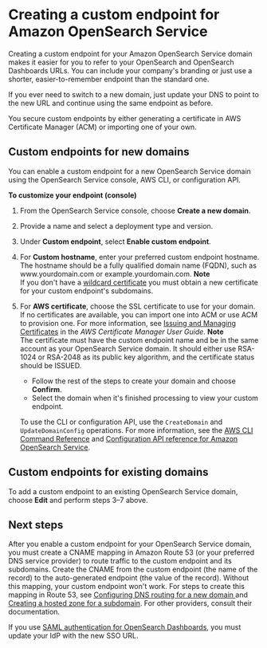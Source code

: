 # Creating a custom endpoint for Amazon OpenSearch Service<a name="customendpoint"></a>

Creating a custom endpoint for your Amazon OpenSearch Service domain makes it easier for you to refer to your OpenSearch and OpenSearch Dashboards URLs\. You can include your company's branding or just use a shorter, easier\-to\-remember endpoint than the standard one\.

If you ever need to switch to a new domain, just update your DNS to point to the new URL and continue using the same endpoint as before\.

You secure custom endpoints by either generating a certificate in AWS Certificate Manager \(ACM\) or importing one of your own\.

## Custom endpoints for new domains<a name="customize-endpoint"></a>

You can enable a custom endpoint for a new OpenSearch Service domain using the OpenSearch Service console, AWS CLI, or configuration API\.

**To customize your endpoint \(console\)**

1. From the OpenSearch Service console, choose **Create a new domain**\. 

1. Provide a name and select a deployment type and version\.

1. Under **Custom endpoint**, select **Enable custom endpoint**\.

1. For **Custom hostname**, enter your preferred custom endpoint hostname\. The hostname should be a fully qualified domain name \(FQDN\), such as www\.yourdomain\.com or example\.yourdomain\.com\. 
**Note**  
If you don't have a [wildcard certificate](https://en.wikipedia.org/wiki/Wildcard_certificate) you must obtain a new certificate for your custom endpoint's subdomains\.

1. For **AWS certificate**, choose the SSL certificate to use for your domain\. If no certificates are available, you can import one into ACM or use ACM to provision one\. For more information, see [Issuing and Managing Certificates](https://docs.aws.amazon.com/acm/latest/userguide/gs.html) in the *AWS Certificate Manager User Guide*\. 
**Note**  
The certificate must have the custom endpoint name and be in the same account as your OpenSearch Service domain\. It should either use RSA\-1024 or RSA\-2048 as its public key algorithm, and the certificate status should be ISSUED\. 
   + Follow the rest of the steps to create your domain and choose **Confirm**\.
   + Select the domain when it's finished processing to view your custom endpoint\.

   To use the CLI or configuration API, use the `CreateDomain` and `UpdateDomainConfig` operations\. For more information, see the [AWS CLI Command Reference](https://docs.aws.amazon.com/cli/latest/reference/) and [Configuration API reference for Amazon OpenSearch Service](configuration-api.md)\.

## Custom endpoints for existing domains<a name="enable-disable-custom-endpoint"></a>

To add a custom endpoint to an existing OpenSearch Service domain, choose **Edit** and perform steps 3–7 above\. 

## Next steps<a name="customize-endpoint-next-steps"></a>

After you enable a custom endpoint for your OpenSearch Service domain, you must create a CNAME mapping in Amazon Route 53 \(or your preferred DNS service provider\) to route traffic to the custom endpoint and its subdomains\. Create the CNAME from the custom endpoint \(the name of the record\) to the auto\-generated endpoint \(the value of the record\)\. Without this mapping, your custom endpoint won't work\. For steps to create this mapping in Route 53, see [Configuring DNS routing for a new domain ](https://docs.aws.amazon.com/Route53/latest/DeveloperGuide/dns-configuring-new-domain.html) and [Creating a hosted zone for a subdomain](https://docs.aws.amazon.com/Route53/latest/DeveloperGuide/dns-routing-traffic-for-subdomains.html#dns-routing-traffic-for-subdomains-creating-hosted-zone)\. For other providers, consult their documentation\.

If you use [SAML authentication for OpenSearch Dashboards](saml.md), you must update your IdP with the new SSO URL\.